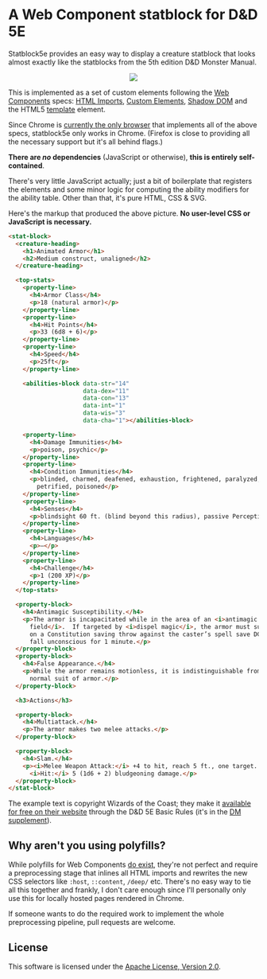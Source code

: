 A Web Component statblock for D&D 5E
====================================

Statblock5e provides an easy way to display a creature statblock that looks
almost exactly like the statblocks from the 5th edition D&D Monster Manual.

<div align="center">
  <img src="http://i.imgur.com/qxI9G6n.png" />
</div>

This is implemented as a set of custom elements following the [Web
Components][web-components] specs: [HTML Imports][html-import], [Custom
Elements][custom-elements], [Shadow DOM][shadow-dom] and the HTML5 [template][]
element.

Since Chrome is [currently the only browser][wc-status] that implements all of
the above specs, statblock5e only works in Chrome. (Firefox is close to providing
all the necessary support but it's all behind flags.)

**There are _no_ dependencies** (JavaScript or otherwise), **this is entirely
self-contained**.

There's very little JavaScript actually; just a bit of boilerplate that
registers the elements and some minor logic for computing the ability modifiers
for the ability table. Other than that, it's pure HTML, CSS & SVG.

Here's the markup that produced the above picture. **No user-level CSS or
JavaScript is necessary.**

```html
<stat-block>
  <creature-heading>
    <h1>Animated Armor</h1>
    <h2>Medium construct, unaligned</h2>
  </creature-heading>

  <top-stats>
    <property-line>
      <h4>Armor Class</h4>
      <p>18 (natural armor)</p>
    </property-line>
    <property-line>
      <h4>Hit Points</h4>
      <p>33 (6d8 + 6)</p>
    </property-line>
    <property-line>
      <h4>Speed</h4>
      <p>25ft</p>
    </property-line>

    <abilities-block data-str="14"
                     data-dex="11"
                     data-con="13"
                     data-int="1"
                     data-wis="3"
                     data-cha="1"></abilities-block>

    <property-line>
      <h4>Damage Immunities</h4>
      <p>poison, psychic</p>
    </property-line>
    <property-line>
      <h4>Condition Immunities</h4>
      <p>blinded, charmed, deafened, exhaustion, frightened, paralyzed,
        petrified, poisoned</p>
    </property-line>
    <property-line>
      <h4>Senses</h4>
      <p>blindsight 60 ft. (blind beyond this radius), passive Perception 6</p>
    </property-line>
    <property-line>
      <h4>Languages</h4>
      <p>—</p>
    </property-line>
    <property-line>
      <h4>Challenge</h4>
      <p>1 (200 XP)</p>
    </property-line>
  </top-stats>

  <property-block>
    <h4>Antimagic Susceptibility.</h4>
    <p>The armor is incapacitated while in the area of an <i>antimagic
      field</i>.  If targeted by <i>dispel magic</i>, the armor must succeed
      on a Constitution saving throw against the caster’s spell save DC or
      fall unconscious for 1 minute.</p>
  </property-block>
  <property-block>
    <h4>False Appearance.</h4>
    <p>While the armor remains motionless, it is indistinguishable from a
      normal suit of armor.</p>
  </property-block>

  <h3>Actions</h3>

  <property-block>
    <h4>Multiattack.</h4>
    <p>The armor makes two melee attacks.</p>
  </property-block>

  <property-block>
    <h4>Slam.</h4>
    <p><i>Melee Weapon Attack:</i> +4 to hit, reach 5 ft., one target.
      <i>Hit:</i> 5 (1d6 + 2) bludgeoning damage.</p>
  </property-block>
</stat-block>
```

The example text is copyright Wizards of the Coast; they make it [available for
free on their website][wotc-basic] through the D&D 5E Basic Rules (it's in the
[DM supplement][dm-basic]).

Why aren't you using polyfills?
------------------------------

While polyfills for Web Components [do exist][platform], they're not perfect and
require a preprocessing stage that inlines all HTML imports and rewrites the new
CSS selectors like `:host`, `::content`, `/deep/` etc. There's no easy way to
tie all this together and frankly, I don't care enough since I'll personally
only use this for locally hosted pages rendered in Chrome.

If someone wants to do the required work to implement the whole preprocessing
pipeline, pull requests are welcome.

License
-------

This software is licensed under the [Apache License, Version 2.0][apache2].

[web-components]: http://webcomponents.org/
[html-import]: http://w3c.github.io/webcomponents/spec/imports/
[custom-elements]: http://w3c.github.io/webcomponents/spec/custom/
[template]: https://html.spec.whatwg.org/multipage/scripting.html#the-template-element
[shadow-dom]: http://w3c.github.io/webcomponents/spec/shadow/
[wc-status]: http://jonrimmer.github.io/are-we-componentized-yet/
[wotc-basic]: http://dnd.wizards.com/articles/features/basicrules?x=dnd/basicrules
[dm-basic]: http://media.wizards.com/2014/downloads/dnd/DMDnDBasicRules_v0.1.pdf
[apache2]: http://www.apache.org/licenses/LICENSE-2.0.html
[platform]: https://www.polymer-project.org/docs/start/platform.html
